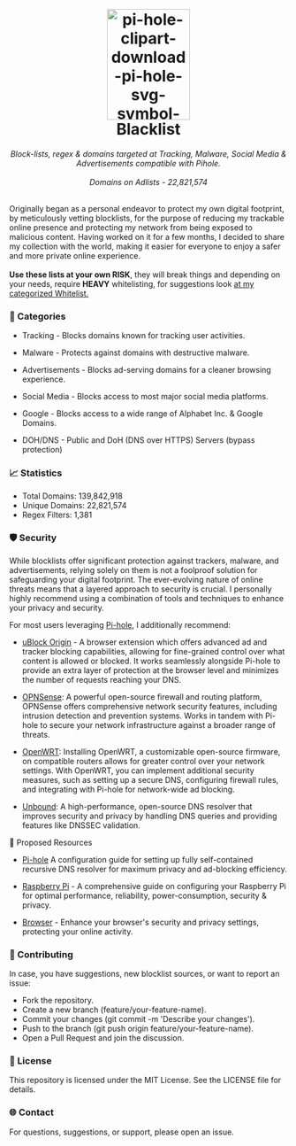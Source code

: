 <br>

<h1 align="center">
 <img src="https://i.ibb.co/0BpMXKc/pi-hole-clipart-download-pi-hole-svg-symbol-logo-trademark-heart-transparent-png-209157-removebg-pre.png" alt="pi-hole-clipart-download-pi-hole-svg-symbol-logo-trademark-heart-transparent-png-209157-removebg-pre" border="0" width="150" height="200">
<br/>Blacklist
</h1>

<p align="center">
  <i align="center"> Block-lists, regex & domains targeted at Tracking, Malware, Social Media & Advertisements compatible with Pihole.</i>
  <br>
  <br>
  <i align="center">Domains on Adlists - 22,821,574</i>
</p>
<br>

</div align="justify">Originally began as a personal endeavor to protect my own digital footprint, by meticulously vetting blocklists, for the purpose of reducing my trackable online presence and protecting my network from being exposed to malicious content. Having worked on it for a few months, I decided to share my collection with the world, making it easier for everyone to enjoy a safer and more private online experience.</div>

<br>
<br>

</div align="center"><b>Use these lists at your own RISK</b>, they will break things and depending on your needs, require <b>HEAVY</b> whitelisting, for suggestions look <a href="https://codeberg.org/gzachariadis/Whitelist">at my categorized Whitelist.</a></div>

<h3>📂 Categories</h3>

- Tracking - Blocks domains known for tracking user activities.

- Malware - Protects against domains with destructive malware.

- Advertisements - Blocks ad-serving domains for a cleaner browsing experience.

- Social Media - Blocks access to most major social media platforms.

- Google - Blocks access to a wide range of Alphabet Inc. & Google Domains.

- DOH/DNS - Public and DoH (DNS over HTTPS) Servers (bypass protection)

<h3>📈 Statistics</h3>

- Total Domains: 139,842,918
- Unique Domains: 22,821,574
- Regex Filters: 1,381

<h3>🛡️ Security</h3>

While blocklists offer significant protection against trackers, malware, and advertisements, relying solely on them is not a foolproof solution for safeguarding your digital footprint. The ever-evolving nature of online threats means that a layered approach to security is crucial. I personally highly recommend using a combination of tools and techniques to enhance your privacy and security. 

For most users leveraging [Pi-hole](https://github.com/gzachariadis/Pi-Hole), I additionally recommend:

- [uBlock Origin](https://github.com/gzachariadis/uBlockOrigin) - A browser extension which offers advanced ad and tracker blocking capabilities, allowing for fine-grained control over what content is allowed or blocked. It works seamlessly alongside Pi-hole to provide an extra layer of protection at the browser level and minimizes the number of requests reaching your DNS.

- [OPNSense](https://github.com/gzachariadis/OPNSense): A powerful open-source firewall and routing platform, OPNSense offers comprehensive network security features, including intrusion detection and prevention systems. Works in tandem with Pi-hole to secure your network infrastructure against a broader range of threats.

- [OpenWRT](https://github.com/gzachariadis/OpenWRT): Installing OpenWRT, a customizable open-source firmware, on compatible routers allows for greater control over your network settings. With OpenWRT, you can implement additional security measures, such as setting up a secure DNS, configuring firewall rules, and integrating with Pi-hole for network-wide ad blocking.

- [Unbound](https://github.com/gzachariadis/Unbound): A high-performance, open-source DNS resolver that improves security and privacy by handling DNS queries and providing features like DNSSEC validation.

🔗 Proposed Resources

- [Pi-hole](https://github.com/gzachariadis/Pi-Hole) A configuration guide for setting up fully self-contained recursive DNS resolver for maximum privacy and ad-blocking efficiency.

- [Raspberry Pi](https://github.com/gzachariadis/Raspberry-Pi) - A comprehensive guide on configuring your Raspberry Pi for optimal performance, reliability, power-consumption, security & privacy.

- [Browser](https://github.com/gzachariadis/Browser) - Enhance your browser's security and privacy settings, protecting your online activity.

<h3>📝 Contributing</h3>

In case, you have suggestions, new blocklist sources, or want to report an issue:

- Fork the repository.
- Create a new branch (feature/your-feature-name).
- Commit your changes (git commit -m 'Describe your changes').
- Push to the branch (git push origin feature/your-feature-name).
- Open a Pull Request and join the discussion.

<h3>📄 License</h3>

This repository is licensed under the MIT License. See the LICENSE file for details.

<h3>🌐 Contact</h3>

For questions, suggestions, or support, please open an issue.

